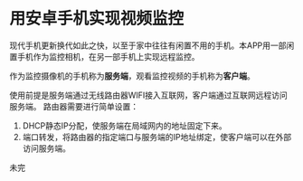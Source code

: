 # **用安卓手机实现视频监控**
现代手机更新换代如此之快，以至于家中往往有闲置不用的手机。本APP用一部闲置手机作为监控相机，在另一部手机上实现远程监控。

作为监控摄像机的手机称为**服务端**，观看监控视频的手机称为**客户端**。

使用前提是服务端通过无线路由器WIFI接入互联网，客户端通过互联网远程访问服务端。
路由器需要进行简单设置：
1. DHCP静态IP分配，使服务端在局域网内的地址固定下来。
2. 端口转发，将路由器的指定端口与服务端的IP地址绑定，使客户端可以在外部访问服务端。

未完
